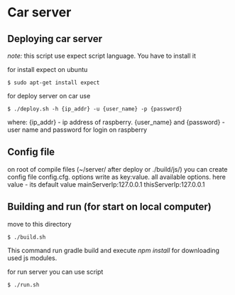 # Car server

## Deploying car server

*note:* this script use expect script language. You have to install it

for install expect on ubuntu

    $ sudo apt-get install expect

for deploy server on car use

    $ ./deploy.sh -h {ip_addr} -u {user_name} -p {password}

where:
{ip_addr} - ip address of raspberry.
{user_name} and {password} - user name and password for login on raspberry


## Config file

on root of compile files (~/server/ after deploy or ./build/js/) you can create
config file config.cfg. options write as key:value.
all available options. here value - its default value
mainServerIp:127.0.0.1
thisServerIp:127.0.0.1


## Building and run (for start on local computer)

move to this directory

    $ ./build.sh

This command run gradle build and execute *npm install* for downloading used js modules.

for run server you can use script

    $ ./run.sh


